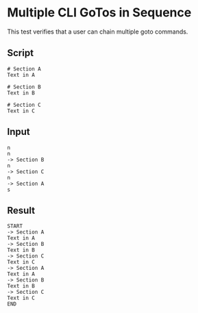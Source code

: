 # Multiple CLI GoTos in Sequence

This test verifies that a user can chain multiple goto commands.

## Script
```cuentitos
# Section A
Text in A

# Section B
Text in B

# Section C
Text in C
```

## Input
```input
n
n
-> Section B
n
-> Section C
n
-> Section A
s
```

## Result
```result
START
-> Section A
Text in A
-> Section B
Text in B
-> Section C
Text in C
-> Section A
Text in A
-> Section B
Text in B
-> Section C
Text in C
END
```
